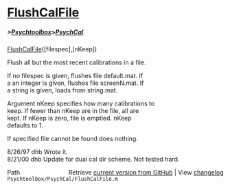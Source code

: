 # [FlushCalFile](FlushCalFile)
##### >[Psychtoolbox](Psychtoolbox)>[PsychCal](PsychCal)

[FlushCalFile](FlushCalFile)([filespec],[nKeep])  
  
Flush all but the most recent calibrations in a file.  
  
If no filespec is given, flushes file default.mat.  If  
a an integer is given, flushes file screenN.mat.  If  
a string is given, loads from string.mat.  
  
Argument nKeep specifies how many calibrations to  
keep.  If fewer than nKeep are in the file, all are  
kept.  If nKeep is zero, file is emptied.  nKeep  
defaults to 1.  
  
If specified file cannot be found does nothing.  
  
8/26/97  dhb  Wrote it.  
8/21/00  dhb  Update for dual cal dir scheme.  Not tested hard.  




<div class="code_header" style="text-align:right;">
  <span style="float:left;">Path&nbsp;&nbsp;</span> <span class="counter">Retrieve <a href=
  "https://raw.github.com/Psychtoolbox-3/Psychtoolbox-3/beta/Psychtoolbox/PsychCal/FlushCalFile.m">current version from GitHub</a> | View <a href=
  "https://github.com/Psychtoolbox-3/Psychtoolbox-3/commits/beta/Psychtoolbox/PsychCal/FlushCalFile.m">changelog</a></span>
</div>
<div class="code">
  <code>Psychtoolbox/PsychCal/FlushCalFile.m</code>
</div>

